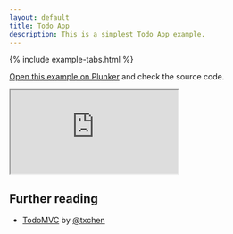 ```yaml
---
layout: default
title: Todo App
description: This is a simplest Todo App example.
---
```


{% include example-tabs.html %}

[Open this example on Plunker](https://riot.js.org/examples/plunker/?app=todo-app) and check the source code.

<iframe src="http://riot.js.org/examples/todo-app"></iframe>

## Further reading

- [TodoMVC](http://todomvc.com/examples/riotjs/) by [@txchen](https://github.com/txchen)
